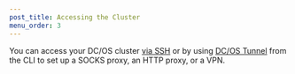 ```yaml
---
post_title: Accessing the Cluster
menu_order: 3
---
```


You can access your DC/OS cluster [via SSH](/docs/1.9/administering-clusters/access-node/sshcluster/) or by using [DC/OS Tunnel](/docs/1.9/administering-clusters/access-node/tunnel/) from the CLI to set up a SOCKS proxy, an HTTP proxy, or a VPN.